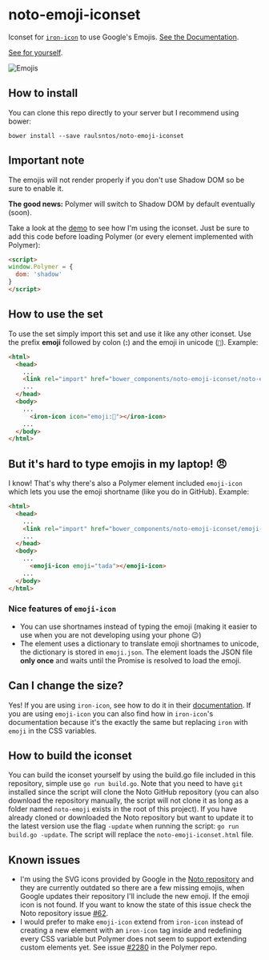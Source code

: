 # noto-emoji-iconset

Iconset for [`iron-icon`](https://elements.polymer-project.org/elements/iron-icon) to use Google's Emojis. [See the Documentation](https://raulsntos.github.io/noto-emoji-iconset).

[See for yourself](https://raulsntos.github.io/noto-emoji-iconset/components/noto-emoji-iconset/demo).

![Emojis](https://github.com/raulsntos/noto-emoji-iconset/raw/master/hero.png)

## How to install
You can clone this repo directly to your server but I recommend using bower:

`bower install --save raulsntos/noto-emoji-iconset`

## Important note
The emojis will not render properly if you don't use Shadow DOM so be sure to enable it.

**The good news:** Polymer will switch to Shadow DOM by default eventually (soon).

Take a look at the [demo](https://github.com/raulsntos/noto-emoji-iconset/blob/master/demo/index.html) to see how I'm using the iconset. Just be sure to add this code before loading Polymer (or every element implemented with Polymer):
```html
<script>
window.Polymer = {
  dom: 'shadow'
}
</script>
```

## How to use the set
To use the set simply import this set and use it like any other iconset. Use the prefix **emoji** followed by colon (**:**) and the emoji in unicode (`🎉`). Example:
```html
<html>
  <head>
    ...
    <link rel="import" href="bower_components/noto-emoji-iconset/noto-emoji-iconset.html">
    ...
  </head>
  <body>
    ...
      <iron-icon icon="emoji:🎉"></iron-icon>
    ...
  </body>
</html>
```

## But it's hard to type emojis in my laptop! :angry:
I know! That's why there's also a Polymer element included `emoji-icon` which lets you use the emoji shortname (like you do in GitHub). Example:
```html
<html>
  <head>
    ...
    <link rel="import" href="bower_components/noto-emoji-iconset/emoji-icon.html">
    ...
  </head>
  <body>
    ...
      <emoji-icon emoji="tada"></emoji-icon>
    ...
  </body>
</html>
```

### Nice features of `emoji-icon`
- You can use shortnames instead of typing the emoji (making it easier to use when you are not developing using your phone :wink:)
- The element uses a dictionary to translate emoji shortnames to unicode, the dictionary is stored in `emoji.json`. The element loads the JSON file **only once** and waits until the Promise is resolved to load the emoji.

## Can I change the size?
Yes! If you are using `iron-icon`, see how to do it in their [documentation](https://elements.polymer-project.org/elements/iron-icon#styling). If you are using `emoji-icon` you can also find how in `iron-icon`'s documentation because it's the exactly the same but replacing `iron` with `emoji` in the CSS variables.

## How to build the iconset
You can build the iconset yourself by using the build.go file included in this repository, simple use `go run build.go`. Note that you need to have `git` installed since the script will clone the Noto GitHub repository (you can also download the repository manually, the script will not clone it as long as a folder named `noto-emoji` exists in the root of this project). If you have already cloned or downloaded the Noto repository but want to update it to the latest version use the flag `-update` when running the script: `go run build.go -update`. The script will replace the `noto-emoji-iconset.html` file.

## Known issues
- I'm using the SVG icons provided by Google in the [Noto repository](https://github.com/googlei18n/noto-emoji) and they are currently outdated so there are a few missing emojis, when Google updates their repository I'll include the new emoji. If the emoji icon is not found. If you want to know the state of this issue check the Noto repository issue [#62](https://github.com/googlei18n/noto-emoji/issues/62).
- I would prefer to make `emoji-icon` extend from `iron-icon` instead of creating a new element with an `iron-icon` tag inside and redefining every CSS variable but Polymer does not seem to support extending custom elements yet. See issue [#2280](https://github.com/Polymer/polymer/issues/2280) in the Polymer repo.
